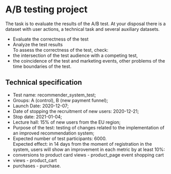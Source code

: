 # A/B testing project
The task is to evaluate the results of the A/B test. At your disposal there is a dataset with user actions, a technical task and several auxiliary datasets.  
- Evaluate the correctness of the test  
- Analyze the test results  
To assess the correctness of the test, check:  
- the intersection of the test audience with a competing test,  
- the coincidence of the test and marketing events, other problems of the time boundaries of the test.  
## Technical specification  
- Test name: recommender_system_test;  
- Groups: A (control), B (new payment funnel);  
- Launch Date: 2020-12-07;  
- Date of stopping the recruitment of new users: 2020-12-21;  
- Stop date: 2021-01-04;  
- Lecture hall: 15% of new users from the EU region;  
- Purpose of the test: testing of changes related to the implementation of an improved recommendation system;  
- Expected number of test participants: 6000.  
Expected effect: in 14 days from the moment of registration in the system, users will show an improvement in each metric by at least 10%:  
- conversions to product card views - product_page event shopping cart  
- views - product_cart  
- purchases - purchase.
